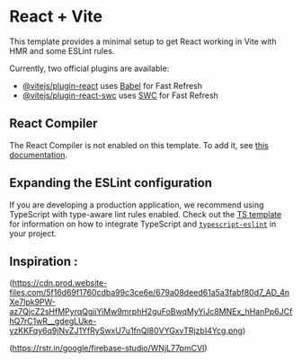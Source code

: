 # React + Vite

This template provides a minimal setup to get React working in Vite with HMR and some ESLint rules.

Currently, two official plugins are available:

- [@vitejs/plugin-react](https://github.com/vitejs/vite-plugin-react/blob/main/packages/plugin-react) uses [Babel](https://babeljs.io/) for Fast Refresh
- [@vitejs/plugin-react-swc](https://github.com/vitejs/vite-plugin-react/blob/main/packages/plugin-react-swc) uses [SWC](https://swc.rs/) for Fast Refresh

## React Compiler

The React Compiler is not enabled on this template. To add it, see [this documentation](https://react.dev/learn/react-compiler/installation).

## Expanding the ESLint configuration

If you are developing a production application, we recommend using TypeScript with type-aware lint rules enabled. Check out the [TS template](https://github.com/vitejs/vite/tree/main/packages/create-vite/template-react-ts) for information on how to integrate TypeScript and [`typescript-eslint`](https://typescript-eslint.io) in your project.

## Inspiration : 
(https://cdn.prod.website-files.com/5f16d69f1760cdba99c3ce6e/679a08deed61a5a3fabf80d7_AD_4nXe7lpk9PW-az7QjcZ2sHfMPyrqQgjjYiMw9mrphH2guFoBwqMyYiJc8MNEx_hHanPp6JCfhQ7rC1wR__gdegLUke-yzKKFqy6q9jNvZJ1YfRySwxU7u1fnQl80VYGxvTRjzbI4Ycg.png)

(https://rstr.in/google/firebase-studio/WNjL77pmCVI)